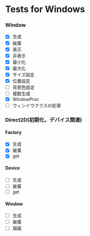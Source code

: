 # Tests for Windows

### Window

- [x] 生成
- [x] 破棄
- [x] 表示
- [x] 非表示
- [x] 最小化
- [x] 最大化
- [x] サイズ設定
- [x] 位置設定
- [ ] 背景色設定
- [ ] 複数生成
- [x] WindowProc
- [ ] ウィンドウクラスの処理

### Direct2D(初期化，デバイス関連)

#### Factory

- [x] 生成
- [x] 破棄
- [x] get

#### Device

- [ ] 生成
- [ ] 破棄
- [ ] get

#### Window

- [ ] 生成
- [ ] 破棄
- [ ] 描画